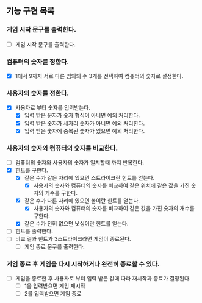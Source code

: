 ## 기능 구현 목록

### 게임 시작 문구를 출력한다.

- [ ] 게임 시작 문구를 출력한다.

### 컴퓨터의 숫자를 정한다.

- [x] 1에서 9까지 서로 다른 임의의 수 3개를 선택하여 컴퓨터의 숫자로 설정한다.

### 사용자의 숫자를 정한다.

- [x] 사용자로 부터 숫자를 입력받는다.
    - [x] 입력 받은 문자가 숫자 형식이 아니면 예외 처리한다.
    - [x] 입력 받은 숫자가 세자리 숫자가 아니면 예외 처리한다.
    - [x] 입력 받은 숫자에 중복된 숫자가 있으면 예외 처리한다.

### 사용자의 숫자와 컴퓨터의 숫자를 비교한다.

- [ ] 컴퓨터의 숫자와 사용자의 숫자가 일치할때 까지 반복한다.
- [x] 힌트를 구한다.
    - [x] 같은 수가 같은 자리에 있으면 스트라이크란 힌트를 얻는다.
        - [x] 사용자의 숫자와 컴퓨터의 숫자를 비교하여 같은 위치에 같은 값을 가진 숫자의 개수를 구한다.
    - [x] 같은 수가 다른 자리에 있으면 볼이란 힌트를 얻는다.
        - [x] 사용자의 숫자와 컴퓨터의 숫자를 비교하여 같은 값을 가진 숫자의 개수를 구한다.
    - [x] 같은 수가 전혀 없으면 낫싱이란 힌트를 얻는다.
- [ ] 힌트를 출력한다.
- [ ] 비교 결과 힌트가 3스트라이크라면 게임이 종료된다.
    - [ ] 게임 종료 문구를 출력한다.

### 게임 종료 후 게임을 다시 시작하거나 완전히 종료할 수 있다.

- [ ] 게임을 종료한 후 사용자로 부터 입력 받은 값에 따라 재시작과 종료가 결정된다.
    - [ ] 1을 입력받으면 게임 재시작
    - [ ] 2를 입력받으면 게임 종료
